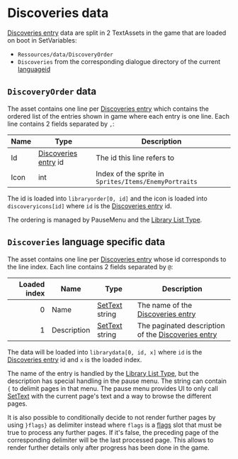 # Discoveries data

[Discoveries entry](../Enums%20and%20IDs/librarystuff/Discoveries%20entry.md) data are split in 2 TextAssets in the game that are loaded on boot in SetVariables: 

* `Ressources/data/DiscoveryOrder`
* `Discoveries` from the corresponding dialogue directory of the current [languageid](../SetText/languageid.md)

## `DiscoveryOrder` data

The asset contains one line per [Discoveries entry](../Enums%20and%20IDs/librarystuff/Discoveries%20entry.md) which contains the ordered list of the entries shown in game where each entry is one line. Each line contains 2 fields separated by `,`:

|Name|Type|Description|
|----|----|-----------|
|Id|[Discoveries entry](../Enums%20and%20IDs/librarystuff/Discoveries%20entry.md) id|The id this line refers to|
|Icon|int|Index of the sprite in `Sprites/Items/EnemyPortraits`|

The id is loaded into `libraryorder[0, id]`  and the icon is loaded into `discoveryicons[id]` where `id` is the [Discoveries entry](../Enums%20and%20IDs/librarystuff/Discoveries%20entry.md) id.

The ordering is managed by PauseMenu and the [Library List Type](../ItemList/List%20Types%20Group%20Details/Library%20List%20Type.md).

## `Discoveries` language specific data

The asset contains one line per [Discoveries entry](../Enums%20and%20IDs/librarystuff/Discoveries%20entry.md) whose id corresponds to the line index. Each line contains 2 fields separated by `@`:

|Loaded index|Name|Type|Description|
|------------:|----|----|-----------|
|0|Name|[SetText](../SetText/SetText.md) string|The name of the [Discoveries entry](../Enums%20and%20IDs/librarystuff/Discoveries%20entry.md)|
|1|Description|[SetText](../SetText/SetText.md) string|The paginated description of the [Discoveries entry](../Enums%20and%20IDs/librarystuff/Discoveries%20entry.md)|

The data will be loaded into `librarydata[0, id, x]` where `id` is the [Discoveries entry](../Enums%20and%20IDs/librarystuff/Discoveries%20entry.md) id and `x` is the loaded index.

The name of the entry is handled by the [Library List Type](../ItemList/List%20Types%20Group%20Details/Library%20List%20Type.md), but the description has special handling in the pause menu. The string can contain `{` to delimit pages in that menu. The pause menu provides UI to only call [SetText](../SetText/SetText.md) with the current page's text and a way to browse the different pages. 

It is also possible to conditionally decide to not render further pages by using `}flags}` as delimiter instead where `flags` is a [flags](../Flags%20arrays/flags.md) slot that must be true to process any further pages. If it's false, the preceding page of the corresponding delimiter will be the last processed page. This allows to render further details only after progress has been done in the game.
